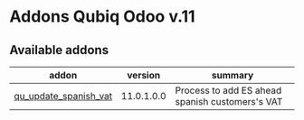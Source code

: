 Addons Qubiq Odoo v.11
=============================

[//]: # (addons)

Available addons
----------------
addon | version | summary
--- | --- | ---
[qu_update_spanish_vat](qu_update_spanish_vat/)| 11.0.1.0.0 | Process to add ES ahead spanish customers's VAT

[//]: # (end addons)